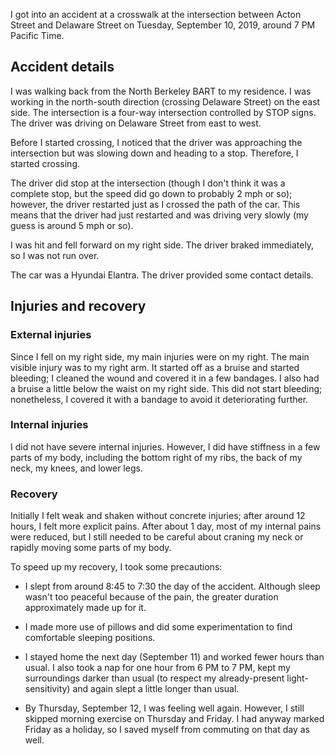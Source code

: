 I got into an accident at a crosswalk at the intersection between
Acton Street and Delaware Street on Tuesday, September 10, 2019,
around 7 PM Pacific Time.

## Accident details

I was walking back from the North Berkeley BART to my residence. I was
working in the north-south direction (crossing Delaware Street) on the
east side. The intersection is a four-way intersection controlled by
STOP signs. The driver was driving on Delaware Street from east to
west.

Before I started crossing, I noticed that the driver was approaching
the intersection but was slowing down and heading to a
stop. Therefore, I started crossing.

The driver did stop at the intersection (though I don't think it was a
complete stop, but the speed did go down to probably 2 mph or so);
however, the driver restarted just as I crossed the path of the
car. This means that the driver had just restarted and was driving
very slowly (my guess is around 5 mph or so).

I was hit and fell forward on my right side. The driver braked
immediately, so I was not run over.

The car was a Hyundai Elantra. The driver provided some contact
details.

## Injuries and recovery

### External injuries

Since I fell on my right side, my main injuries were on my right. The
main visible injury was to my right arm. It started off as a bruise
and started bleeding; I cleaned the wound and covered it in a few
bandages. I also had a bruise a little below the waist on my right
side. This did not start bleeding; nonetheless, I covered it with a
bandage to avoid it deteriorating further.

### Internal injuries

I did not have severe internal injuries. However, I did have stiffness
in a few parts of my body, including the bottom right of my ribs, the
back of my neck, my knees, and lower legs.

### Recovery

Initially I felt weak and shaken without concrete injuries; after
around 12 hours, I felt more explicit pains. After about 1 day, most
of my internal pains were reduced, but I still needed to be careful
about craning my neck or rapidly moving some parts of my body.

To speed up my recovery, I took some precautions:

* I slept from around 8:45 to 7:30 the day of the accident. Although
  sleep wasn't too peaceful because of the pain, the greater duration
  approximately made up for it.

* I made more use of pillows and did some experimentation to find
  comfortable sleeping positions.

* I stayed home the next day (September 11) and worked fewer hours
  than usual. I also took a nap for one hour from 6 PM to 7 PM, kept
  my surroundings darker than usual (to respect my already-present
  light-sensitivity) and again slept a little longer than usual.

* By Thursday, September 12, I was feeling well again. However, I
  still skipped morning exercise on Thursday and Friday. I had anyway
  marked Friday as a holiday, so I saved myself from commuting on that
  day as well.

